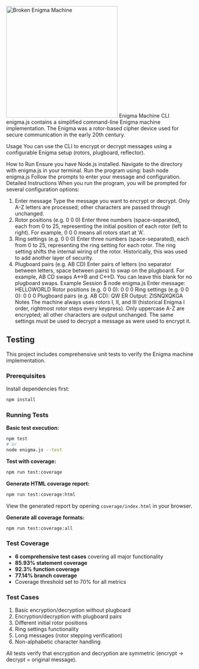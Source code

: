 <img src="enigma.png" alt="Broken Enigma Machine" width="300"/>
Enigma Machine CLI
enigma.js contains a simplified command-line Enigma machine implementation. The Enigma was a rotor-based cipher device used for secure communication in the early 20th century.

Usage
You can use the CLI to encrypt or decrypt messages using a configurable Enigma setup (rotors, plugboard, reflector).

How to Run
Ensure you have Node.js installed.
Navigate to the directory with enigma.js in your terminal.
Run the program using: bash node enigma.js
Follow the prompts to enter your message and configuration.
Detailed Instructions
When you run the program, you will be prompted for several configuration options:

1. Enter message
Type the message you want to encrypt or decrypt. Only A-Z letters are processed; other characters are passed through unchanged.
2. Rotor positions (e.g. 0 0 0)
Enter three numbers (space-separated), each from 0 to 25, representing the initial position of each rotor (left to right). For example, 0 0 0 means all rotors start at 'A'.
3. Ring settings (e.g. 0 0 0)
Enter three numbers (space-separated), each from 0 to 25, representing the ring setting for each rotor. The ring setting shifts the internal wiring of the rotor. Historically, this was used to add another layer of security.
4. Plugboard pairs (e.g. AB CD)
Enter pairs of letters (no separator between letters, space between pairs) to swap on the plugboard. For example, AB CD swaps A<->B and C<->D. You can leave this blank for no plugboard swaps.
Example Session
$ node enigma.js
Enter message: HELLOWORLD
Rotor positions (e.g. 0 0 0): 0 0 0
Ring settings (e.g. 0 0 0): 0 0 0
Plugboard pairs (e.g. AB CD): QW ER
Output: ZISNQXQKGA
Notes
The machine always uses rotors I, II, and III (historical Enigma I order, rightmost rotor steps every keypress).
Only uppercase A-Z are encrypted; all other characters are output unchanged.
The same settings must be used to decrypt a message as were used to encrypt it.

## Testing

This project includes comprehensive unit tests to verify the Enigma machine implementation.

### Prerequisites
Install dependencies first:
```bash
npm install
```

### Running Tests

**Basic test execution:**
```bash
npm test
# or
node enigma.js --test
```

**Test with coverage:**
```bash
npm run test:coverage
```

**Generate HTML coverage report:**
```bash
npm run test:coverage:html
```
View the generated report by opening `coverage/index.html` in your browser.

**Generate all coverage formats:**
```bash
npm run test:coverage:all
```

### Test Coverage
- **6 comprehensive test cases** covering all major functionality
- **85.93% statement coverage** 
- **92.3% function coverage**
- **77.14% branch coverage**
- Coverage threshold set to 70% for all metrics

### Test Cases
1. Basic encryption/decryption without plugboard
2. Encryption/decryption with plugboard pairs
3. Different initial rotor positions
4. Ring settings functionality
5. Long messages (rotor stepping verification)
6. Non-alphabetic character handling

All tests verify that encryption and decryption are symmetric (encrypt → decrypt = original message).